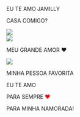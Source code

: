 <!DOCTYPE html>
<html lang="en" >
<head>
  <meta charset="UTF-8">
  <title>JA❤️</title>
  <link rel='stylesheet' href='https://fonts.googleapis.com/css2?family=Short+Stack&amp;family=Homemade+Apple&amp;display=swap'>
  <link rel="stylesheet" href="style.css">
</head>
<body>

<!-- Developed by Saravanan  -->
<div class="paper heart">
</div>
<div class="paper image">
  <p> EU TE AMO JAMILLY</p>
    <p>CASA COMIGO?  </p>
   <img src="imag - Copia.jpg" />
</div>
<div class="paper image">
  <p</p>
  <img src="img.jpg" />
</div>
<div class="paper image">
  <p> </p>
   <p> MEU GRANDE AMOR ❤️ </p>
  <img src="Imagem do WhatsApp de 2025-02-27 à(s) 19.33.17_3c1280d8 - Copia.jpg" />
</div>
<div class="paper red">
<p class="p1"> MINHA PESSOA FAVORITA</p>
<p class="p2"> </p>
</div>
<div class="paper">
<p class="p1">EU TE AMO  </p>
  <p class="p1">PARA SEMPRE <span style="color: red !important;">❤️</span></p>
</div>
<div class="paper">
<p class="p1">  PARA MINHA NAMORADA!</p>
</div>
<!-- javascript file -->
  <script  src="script.js"></script>
</body>
</html><html>
